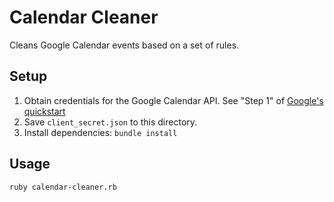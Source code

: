 # Calendar Cleaner

Cleans Google Calendar events based on a set of rules.

## Setup

1. Obtain credentials for the Google Calendar API. See "Step 1" of [Google's quickstart](https://developers.google.com/google-apps/calendar/quickstart/ruby#step_1_turn_on_the_api_name)
2. Save `client_secret.json` to this directory.
3. Install dependencies: `bundle install`

## Usage

```bash
ruby calendar-cleaner.rb
```
